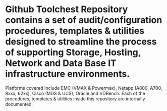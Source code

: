 # Github Toolchest Repository contains a set of audit/configuration procedures, templates & utilities designed to streamline the process of supporting Storage, Hosting, Network and Data Base IT infrastructure environments.  
Platforms covered include EMC (VMAX & Powermax), Netapp (A800, A700, 8xxx, 62xx), Cisco (MDS & UCS), Oracle and VDBench.
Each of the procedures, templates & utilities inside this repository are internally documented.
